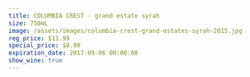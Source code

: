 ```yaml
---
title: COLUMBIA CREST - grand estate syrah
size: 750mL
image: /assets/images/columbia-crest-grand-estates-syrah-2015.jpg
reg_price: $11.99
special_price: $8.99
expiration_date: 2017-09-06 00:00:00
show_wine: true
---
```



